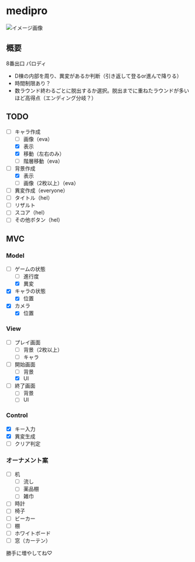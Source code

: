 # medipro
![イメージ画像](https://pbs.twimg.com/media/DxeXVKDU0AAXEtR?format=jpg&name=large)

## 概要
8番出口 パロディ
- D棟の内部を周り、異変があるか判断（引き返して登るor進んで降りる）
- 時間制限あり？
- 数ラウンド終わるごとに脱出するか選択。脱出までに重ねたラウンドが多いほど高得点（エンディング分岐？）


## TODO
- [ ] キャラ作成
  - [ ] 画像（eva）
  - [x] 表示
  - [x] 移動（左右のみ）
  - [ ] 階層移動（eva）
- [ ] 背景作成
  - [x] 表示
  - [ ] 画像（2枚以上）（eva）
- [ ] 異変作成（everyone）
- [ ] タイトル（hel）
- [ ]  リザルト
  - [ ] スコア（hel）
  - [ ] その他ボタン（hel）

## MVC
### Model
- [ ] ゲームの状態
  - [ ] 進行度
  - [x] 異変
- [x] キャラの状態
  - [x] 位置
- [x] カメラ
  - [x] 位置

### View
- [ ] プレイ画面
  - [ ] 背景（2枚以上）
  - [ ] キャラ
- [ ] 開始画面
  - [ ] 背景
  - [x] UI
- [ ] 終了画面
  - [ ] 背景
  - [ ] UI
 
### Control
- [x] キー入力
- [x] 異変生成
- [ ] クリア判定

### オーナメント案
- [ ] 机
  - [ ] 流し
  - [ ] 薬品棚
  - [ ] 雑巾
- [ ] 時計
- [ ] 椅子
- [ ] ビーカー
- [ ] 棚
- [ ] ホワイトボード
- [ ] 窓（カーテン）

勝手に増やしてね♡

